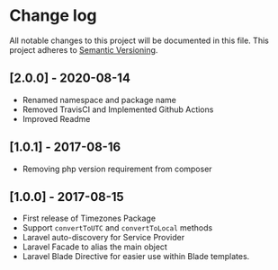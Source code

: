 # Change log

All notable changes to this project will be documented in this file.
This project adheres to [Semantic Versioning](http://semver.org/).

## [2.0.0] - 2020-08-14

* Renamed namespace and package name
* Removed TravisCI and Implemented Github Actions
* Improved Readme

## [1.0.1] - 2017-08-16

* Removing php version requirement from composer

## [1.0.0] - 2017-08-15

* First release of Timezones Package
* Support `convertToUTC` and `convertToLocal` methods
* Laravel auto-discovery for Service Provider
* Laravel Facade to alias the main object
* Laravel Blade Directive for easier use within Blade templates.
